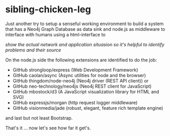 sibling-chicken-leg
===================

Just another try to setup a senseful working environment to build a system that
has a Neo4j Graph Database as data sink and node.js as middleware to interface
with humans using a html-interface to

*show the actual network and application situasion so
it's helpful to identify problems and their source*
 
On the node.js side the following extensions are identified to do the job:
- GitHub strongloop/express (Web Development Framework)
- GitHub caolan/async (Async utilities for node and the browser)
- GitHub thingdom/node-neo4j (Neo4j driver (REST API client)) or
- GitHub neo-technology/neo4js (Neo4j REST client for JavaScript)
- GitHub mbostock/d3 (A JavaScript visualization library for HTML and SVG)
- GitHub expressjs/morgan (http request logger middleware)
- GitHub visionmedia/jade (robust, elegant, feature rich template engine)

and last but not least Bootstrap.

That's it ... now let's see how far it get's.